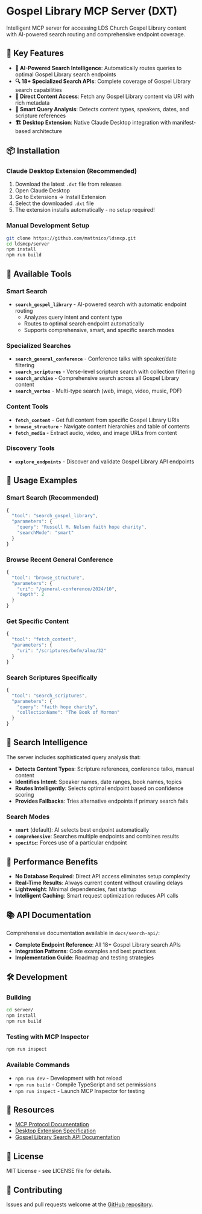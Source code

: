 # Gospel Library MCP Server (DXT)

Intelligent MCP server for accessing LDS Church Gospel Library content with AI-powered search routing and comprehensive endpoint coverage.

## 🚀 **Key Features**

- **🧠 AI-Powered Search Intelligence**: Automatically routes queries to optimal Gospel Library search endpoints
- **🔍 18+ Specialized Search APIs**: Complete coverage of Gospel Library search capabilities
- **📖 Direct Content Access**: Fetch any Gospel Library content via URI with rich metadata
- **🎯 Smart Query Analysis**: Detects content types, speakers, dates, and scripture references
- **🏗️ Desktop Extension**: Native Claude Desktop integration with manifest-based architecture

## 📦 Installation

### Claude Desktop Extension (Recommended)
1. Download the latest `.dxt` file from releases
2. Open Claude Desktop
3. Go to Extensions → Install Extension
4. Select the downloaded `.dxt` file
5. The extension installs automatically - no setup required!

### Manual Development Setup
```bash
git clone https://github.com/mattnico/ldsmcp.git
cd ldsmcp/server
npm install
npm run build
```

## 🔧 Available Tools

### Smart Search
- **`search_gospel_library`** - AI-powered search with automatic endpoint routing
  - Analyzes query intent and content type
  - Routes to optimal search endpoint automatically
  - Supports comprehensive, smart, and specific search modes

### Specialized Searches
- **`search_general_conference`** - Conference talks with speaker/date filtering
- **`search_scriptures`** - Verse-level scripture search with collection filtering  
- **`search_archive`** - Comprehensive search across all Gospel Library content
- **`search_vertex`** - Multi-type search (web, image, video, music, PDF)

### Content Tools
- **`fetch_content`** - Get full content from specific Gospel Library URIs
- **`browse_structure`** - Navigate content hierarchies and table of contents
- **`fetch_media`** - Extract audio, video, and image URLs from content

### Discovery Tools
- **`explore_endpoints`** - Discover and validate Gospel Library API endpoints

## 📖 Usage Examples

### Smart Search (Recommended)
```javascript
{
  "tool": "search_gospel_library",
  "parameters": {
    "query": "Russell M. Nelson faith hope charity",
    "searchMode": "smart"
  }
}
```

### Browse Recent General Conference
```javascript
{
  "tool": "browse_structure",
  "parameters": {
    "uri": "/general-conference/2024/10",
    "depth": 2
  }
}
```

### Get Specific Content
```javascript
{
  "tool": "fetch_content",
  "parameters": {
    "uri": "/scriptures/bofm/alma/32"
  }
}
```

### Search Scriptures Specifically
```javascript
{
  "tool": "search_scriptures",
  "parameters": {
    "query": "faith hope charity",
    "collectionName": "The Book of Mormon"
  }
}
```

## 🧠 Search Intelligence

The server includes sophisticated query analysis that:
- **Detects Content Types**: Scripture references, conference talks, manual content
- **Identifies Intent**: Speaker names, date ranges, book names, topics
- **Routes Intelligently**: Selects optimal endpoint based on confidence scoring
- **Provides Fallbacks**: Tries alternative endpoints if primary search fails

### Search Modes
- **`smart`** (default): AI selects best endpoint automatically
- **`comprehensive`**: Searches multiple endpoints and combines results  
- **`specific`**: Forces use of a particular endpoint

## 🚀 Performance Benefits

- **No Database Required**: Direct API access eliminates setup complexity
- **Real-Time Results**: Always current content without crawling delays
- **Lightweight**: Minimal dependencies, fast startup
- **Intelligent Caching**: Smart request optimization reduces API calls

## 📚 API Documentation

Comprehensive documentation available in `docs/search-api/`:
- **Complete Endpoint Reference**: All 18+ Gospel Library search APIs
- **Integration Patterns**: Code examples and best practices
- **Implementation Guide**: Roadmap and testing strategies

## 🛠️ Development

### Building
```bash
cd server/
npm install
npm run build
```

### Testing with MCP Inspector
```bash
npm run inspect
```

### Available Commands
- `npm run dev` - Development with hot reload
- `npm run build` - Compile TypeScript and set permissions  
- `npm run inspect` - Launch MCP Inspector for testing

## 🔗 Resources

- [MCP Protocol Documentation](https://modelcontextprotocol.io/)
- [Desktop Extension Specification](https://github.com/anthropics/dxt)
- [Gospel Library Search API Documentation](./docs/search-api/README.md)

## 📄 License

MIT License - see LICENSE file for details.

## 🤝 Contributing

Issues and pull requests welcome at the [GitHub repository](https://github.com/mattnico/ldsmcp).